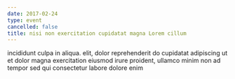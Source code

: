 ```yaml
---
date: 2017-02-24
type: event
cancelled: false
title: nisi non exercitation cupidatat magna Lorem cillum
---
```

incididunt culpa in aliqua. elit, dolor reprehenderit do cupidatat adipiscing ut et dolor magna exercitation eiusmod irure proident, ullamco minim non ad tempor sed qui consectetur labore dolore enim